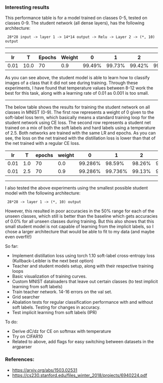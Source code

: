 ### Interesting results
This performance table is for a model trained on classes 0-5, tested on classes 0-9. The student network (all dense layers), has the following architecture:

``` 28*28 input -> layer 1 -> 14*14 output -> Relu -> Layer 2 -> (*, 10) output```

---
|  lr | T  | Epochs  | Weight  | 0  |  1 | 2  |  3 |  4 |  5 | 6  | 7  | 8  | 9  |
|---|---|---|---|---|---|---|---|---|---|---|---|---|---|
|  0.01 | 10.0  | 70  | 0.9  | 99.49%| 99.73% | 99.42% | 99.60% | 99.6% | 99.1% | 98.64% | 96% | 97.33% | 97.23% |

As you can see above, the student model is able to learn how to classify images of a class that it did not see during training. Through these experiments, I have found that temperature values between 8-12 work the best for this task, along with a learning rate of 0.01 as 0.001 is too small.

---
The below table shows the results for training the student network on all classes in MNIST (0-9). The first row represents a weight of 0 given to the soft-label loss term, which basically means a standard training loop for the student network using CE loss. The second row represents a student net trained on a mix of both the soft labels and hard labels using a temperature of 2.5. Both networks are trained with the same LR and epochs. As you can see, the loss on the net trained with the distillation loss is lower than that of the net trained with a regular CE loss. 

|lr|T|epochs|weight|0|1|2|3|4|5|6|7|8|9|
|---|---|---|---|---|---|---|---|---|---|---|---|---|---|
|0.01|1.0|70|0.0|99.286%|98.59%|98.26%|98.81%|96.74%|95.29%|97.91%|97.86%|95.69%|97.03%|
|0.01|2.5|70|0.9|99.286%|99.736%|99.13%|99.60%|99.19%|98.77%|99.27%|98.83%|98.97%|98.32%|

----

I also tested the above experiments using the smallest possible student model with the following architecture:

``` 28*28 -> layer 1 -> (*, 10) output```

However, this resulted in poor accuracies in the 50% range for each of the unseen classes, which still is better than the baseline which gets accuracies of 0.0% for all unseen classes during training. But this also shows that this small student model is not capable of learning from the implicit labels, so I chose a larger architecture that would be able to fit to my data (and maybe even overfit!)


So far:

- Implement distillation loss using torch 1.10 soft-label cross-entropy loss (Kullback-Leibler is the next best option)
- Teacher and student models setup, along with their respective training loops
- Basic visualization of training curves.
- Custom MNIST dataloaders that leave out certain classes (to test implicit learning from soft labels)
- Train teacher network. 14-16 errors on the val set.  
- Grid searcher
- Abalation tests for regular classification performance with and without soft labels. Testing for changes in accuracy. 
- Test implicit learning from soft labels (IPR)

To do:
- Derive dC/dz for CE on softmax with temperature
- Try on CIFAR10
- Related to above, add flags for easy switching between datasets in the argparser 

### References: 
- https://arxiv.org/abs/1503.02531
- https://cs230.stanford.edu/files_winter_2018/projects/6940224.pdf 
